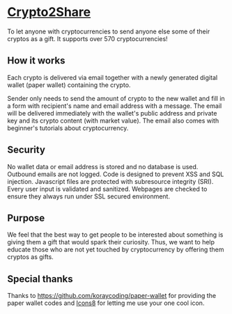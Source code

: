 # [Crypto2Share](https://crypto2share.com)
To let anyone with cryptocurrencies to send anyone else some of their cryptos as a gift. It supports over 570 cryptocurrencies!

## How it works
Each crypto is delivered via email together with a newly generated digital wallet (paper wallet) containing the crypto.

Sender only needs to send the amount of crypto to the new wallet and fill in a form with recipient's name and email address with a message. The email will be delivered immediately with the wallet's public address and private key and its crypto content (with market value). The email also comes with beginner's tutorials about cryptocurrency.

## Security
No wallet data or email address is stored and no database is used. Outbound emails are not logged. Code is designed to prevent XSS and SQL injection. Javascript files are protected with subresource integrity (SRI). Every user input is validated and sanitized. Webpages are checked to ensure they always run under SSL secured environment.

## Purpose
We feel that the best way to get people to be interested about something is giving them a gift that would spark their curiosity. Thus, we want to help educate those who are not yet touched by cryptocurrency by offering them cryptos as gifts.

## Special thanks
Thanks to https://github.com/koraycoding/paper-wallet for providing the paper wallet codes and [Icons8](https://icons8.com/icon/OFHwDWASQWmX/coin) for letting me use your one cool icon.

